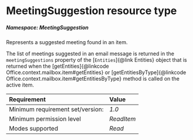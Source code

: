 # MeetingSuggestion resource type

##### Namespace: *MeetingSuggestion*

Represents a suggested meeting found in an item.

The list of meetings suggested in an email message is returned in the `meetingSuggestions` property of the [`Entities`]{@link Entities} object that is returned when the [getEntities]{@linkcode Office.context.mailbox.item#getEntities} or [getEntitiesByType]{@linkcode Office.context.mailbox.item#getEntitiesByType} method is called on the active item.

|Requirement| Value|
|:----------|:-----|
|Minimum requirement set/version: | *1.0*|
|Minimum permission level |*ReadItem* |
|Modes supported | *Read*|


